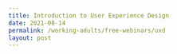 ```yaml
---
title: Introduction to User Experience Design
date: 2021-08-14
permalink: /working-adults/free-webinars/uxd
layout: post
---
```

